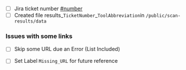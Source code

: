 <!-- 
Add some description
change - [ ]  to - [X] to mark it.
 -->

- [ ] Jira ticket number [#number](link)
- [ ] Created file results_`TicketNumber`_`ToolAbbreviation`in `/public/scan-results/data`

### Issues with some links 
- [ ] Skip some URL due an Error (List Included)
- [ ] Set Label `Missing_URL` for future reference


<!-- 
#### Additional Notes
-  -->
